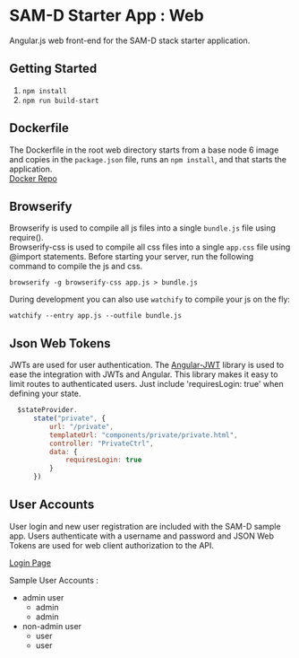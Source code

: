 # SAM-D Starter App : Web

Angular.js web front-end for the SAM-D stack starter application. 

## Getting Started

1) `npm install`
1) `npm run build-start`

## Dockerfile
The Dockerfile in the root web directory starts from a base node 6 image and copies in the `package.json`
file, runs an `npm install`, and that starts the application.  
[Docker Repo](https://hub.docker.com/r/afabian/samd-web/) 

## Browserify
Browserify is used to compile all js files into a single `bundle.js` file using require().   
Browserify-css is used to compile all css files into a single `app.css` file using @import statements.
Before starting your server, run the following command to compile the js and css. 

`browserify -g browserify-css app.js > bundle.js`

During development you can also use `watchify` to compile your js on the fly:

`watchify --entry app.js --outfile bundle.js`


## Json Web Tokens
JWTs are used for user authentication. The [Angular-JWT](https://github.com/auth0/angular-jwt) library is used to ease the integration with JWTs and Angular. 
This library makes it easy to limit routes to authenticated users. Just include 'requiresLogin: true' when defining your state.

```js
  $stateProvider.
      state("private", {
          url: "/private",
          templateUrl: "components/private/private.html",
          controller: "PrivateCtrl",
          data: {
              requiresLogin: true
          }
      })
```

## User Accounts
User login and new user registration are included with the SAM-D sample app. Users authenticate with a username and password and JSON Web Tokens are used for web client authorization to the API.

[Login Page](http://samd.alexfabian.net/#!/login)  

Sample User Accounts : 
- admin user
    - admin
    - admin
- non-admin user
    - user
    - user